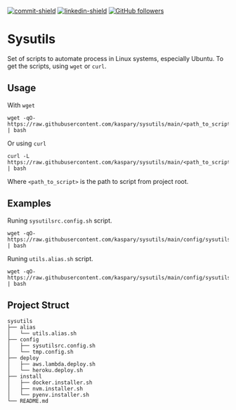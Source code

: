 [commit-shield]: https://img.shields.io/github/last-commit/Kaspary/sysutils?style=for-the-badge&logo=GitHub
[commit-url]: https://github.com/Kaspary/sysutils/commits/main
[linkedin-shield]: https://img.shields.io/badge/-João%20Pedro%20Kaspary-6633cc?style=for-the-badge&logo=Linkedin&colorB=2366c2
[linkedin-url]: https://linkedin.com/in/joao-pedro-kaspary
[github-shield]: https://img.shields.io/github/followers/Kaspary?label=João%20Pedro%20Kaspary&style=for-the-badge&logo=GitHub
[github-url]: https://github.com/Kaspary

[![commit-shield]][commit-url]
[![linkedin-shield]][linkedin-url]
[![GitHub followers][github-shield]][github-url]

# Sysutils
Set of scripts to automate process in Linux systems, especially Ubuntu.
To get the scripts, using `wget` or `curl`.

## Usage
With `wget`
```
wget -qO- https://raw.githubusercontent.com/kaspary/sysutils/main/<path_to_script> | bash
```

Or using `curl`
```
curl -L https://raw.githubusercontent.com/kaspary/sysutils/main/<path_to_script> | bash
```
Where `<path_to_script>` is the path to script from project root.


## Examples

Runing `sysutilsrc.config.sh` script.
```
wget -qO- https://raw.githubusercontent.com/kaspary/sysutils/main/config/sysutilsrc.config.sh | bash
```

Runing `utils.alias.sh` script.
```
wget -qO- https://raw.githubusercontent.com/kaspary/sysutils/main/config/sysutilsrc.config.sh | bash
```

## Project Struct

```
sysutils
├── alias
│   └── utils.alias.sh
├── config
│   ├── sysutilsrc.config.sh
│   └── tmp.config.sh
├── deploy
│   ├── aws.lambda.deploy.sh
│   └── heroku.deploy.sh
├── install
│   ├── docker.installer.sh
│   ├── nvm.installer.sh
│   └── pyenv.installer.sh
└── README.md
```